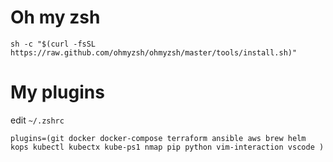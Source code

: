 # Oh my zsh
```
sh -c "$(curl -fsSL https://raw.github.com/ohmyzsh/ohmyzsh/master/tools/install.sh)"
```

# My plugins
edit `~/.zshrc`
```
plugins=(git docker docker-compose terraform ansible aws brew helm kops kubectl kubectx kube-ps1 nmap pip python vim-interaction vscode )
```
